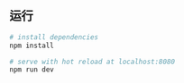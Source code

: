 ## 运行

``` bash
# install dependencies
npm install

# serve with hot reload at localhost:8080
npm run dev
```